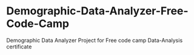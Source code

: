 # Demographic-Data-Analyzer-Free-Code-Camp
Demographic Data Analyzer Project for Free code camp Data-Analysis certificate
